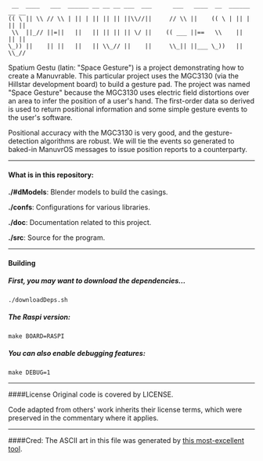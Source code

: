     __  ____   ___  ______ __ __ __ ___  ___      ___   ____  __  ______ __ __
    (( \ || \\ // \\ | || | || || || ||\\//||     // \\ ||    (( \ | || | || ||
     \\  ||_// ||=||   ||   || || || || \/ ||    (( ___ ||==   \\    ||   || ||
    \_)) ||    || ||   ||   || \\_// ||    ||     \\_|| ||___ \_))   ||   \\_//

Spatium Gestu (latin: "Space Gesture") is a project demonstrating how to create a Manuvrable. This particular project uses the MGC3130 (via the Hillstar development board) to build a gesture pad. The project was named "Space Gesture" because the MGC3130 uses electric field distortions over an area to infer the position of a user's hand. The first-order data so derived is used to return positional information and some simple gesture events to the user's software.

Positional accuracy with the MGC3130 is very good, and the gesture-detection algorithms are robust. We will tie the events so generated to baked-in ManuvrOS messages to issue position reports to a counterparty.


----------------------
#### What is in this repository:

**./#dModels**:  Blender models to build the casings.

**./confs**:  Configurations for various libraries.

**./doc**:  Documentation related to this project.

**./src**:  Source for the program.


----------------------
#### Building

##### First, you may want to download the dependencies...

    ./downloadDeps.sh


##### The Raspi version:

    make BOARD=RASPI

##### You can also enable debugging features:

    make DEBUG=1


----------------------
####License
Original code is covered by LICENSE.

Code adapted from others' work inherits their license terms, which were preserved in the commentary where it applies.

----------------------
####Cred:
The ASCII art in this file was generated by [this most-excellent tool](http://patorjk.com/software/taag).

